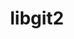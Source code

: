 ---
title: "libgit2"
layout: cache
categories: [package, develop-2025-06-01]
meta: {"compilers": ["apple-clang@16.0.0", "gcc@10.5.0", "gcc@11.1.0", "gcc@11.4.0", "gcc@13.2.0", "gcc@13.3.0", "gcc@7.5.0"], "num_specs": 12, "num_specs_by_stack": {"data-vis-sdk": 1, "developer-tools-aarch64-linux-gnu": 1, "developer-tools-darwin": 1, "developer-tools-x86_64_v3-linux-gnu": 1, "e4s": 2, "e4s-neoverse-v2": 1, "hep": 1, "ml-darwin-aarch64-mps": 1, "ml-linux-aarch64-cpu": 1, "ml-linux-aarch64-cuda": 1, "ml-linux-x86_64-cpu": 1, "ml-linux-x86_64-cuda": 1, "ml-linux-x86_64-rocm": 1, "radiuss": 1, "root": 12, "tutorial": 1}, "oss": ["centos7", "rhel8", "sequoia", "ubuntu18.04", "ubuntu20.04", "ubuntu22.04", "ubuntu24.04"], "platforms": ["darwin", "linux"], "stacks": ["data-vis-sdk", "developer-tools-aarch64-linux-gnu", "developer-tools-darwin", "developer-tools-x86_64_v3-linux-gnu", "e4s", "e4s-neoverse-v2", "hep", "ml-darwin-aarch64-mps", "ml-linux-aarch64-cpu", "ml-linux-aarch64-cuda", "ml-linux-x86_64-cpu", "ml-linux-x86_64-cuda", "ml-linux-x86_64-rocm", "radiuss", "root", "tutorial"], "targets": ["aarch64", "neoverse_v2", "x86_64_v3"], "versions": ["1.5.2", "1.7.2", "1.8.0"]}
spec_details: [{"compiler": "gcc@13.2.0", "hash": "7wvtswjkn3xezj6p3eefjetzjkmuieqc", "os": "ubuntu24.04", "platform": "linux", "size": "-", "stacks": ["ml-linux-x86_64-cpu", "ml-linux-x86_64-cuda", "ml-linux-x86_64-rocm", "root"], "target": "x86_64_v3", "variants": ["build_system=cmake", "build_type=Release", "~curl", "generator=make", "https=system", "~ipo", "+mmap", "+ssh"], "versions": ["1.8.0"]}, {"compiler": "gcc@11.4.0", "hash": "ehz2vjc6p5o36yacuaxatt5bdu4zrdi2", "os": "ubuntu22.04", "platform": "linux", "size": "-", "stacks": ["root", "tutorial"], "target": "x86_64_v3", "variants": ["build_system=cmake", "build_type=Release", "~curl", "generator=make", "https=system", "~ipo", "+mmap", "+ssh"], "versions": ["1.5.2"]}, {"compiler": "gcc@13.2.0", "hash": "gfw7vyzqox5s3kg5sisxzqvex2z2ojys", "os": "ubuntu24.04", "platform": "linux", "size": "-", "stacks": ["ml-linux-aarch64-cpu", "ml-linux-aarch64-cuda", "root"], "target": "aarch64", "variants": ["build_system=cmake", "build_type=Release", "~curl", "generator=make", "https=system", "~ipo", "+mmap", "+ssh"], "versions": ["1.8.0"]}, {"compiler": "gcc@10.5.0", "hash": "labma53u6epejplbx4vxhi2bh6flilt2", "os": "centos7", "platform": "linux", "size": "-", "stacks": ["developer-tools-x86_64_v3-linux-gnu", "root"], "target": "x86_64_v3", "variants": ["build_system=cmake", "build_type=Release", "~curl", "generator=make", "https=system", "~ipo", "+mmap", "+ssh"], "versions": ["1.8.0"]}, {"compiler": "gcc@11.4.0", "hash": "npykljv37ogk7uvx6deomzubzoxrlgvw", "os": "ubuntu22.04", "platform": "linux", "size": "-", "stacks": ["e4s-neoverse-v2", "root"], "target": "neoverse_v2", "variants": ["build_system=cmake", "build_type=Release", "~curl", "generator=make", "https=system", "~ipo", "+mmap", "+ssh"], "versions": ["1.8.0"]}, {"compiler": "gcc@11.4.0", "hash": "r5emivoxhtngawgc5v35sodxwwk4h4qj", "os": "ubuntu22.04", "platform": "linux", "size": "-", "stacks": ["e4s", "root"], "target": "x86_64_v3", "variants": ["build_system=cmake", "build_type=Release", "~curl", "generator=make", "https=system", "~ipo", "+mmap", "+ssh"], "versions": ["1.7.2"]}, {"compiler": "gcc@11.4.0", "hash": "rtpn7navwyuuklyhtbwxrks7g2jdjo2q", "os": "ubuntu22.04", "platform": "linux", "size": "-", "stacks": ["hep", "root"], "target": "x86_64_v3", "variants": ["build_system=cmake", "build_type=Release", "~curl", "generator=make", "https=system", "~ipo", "+mmap", "+ssh"], "versions": ["1.8.0"]}, {"compiler": "gcc@11.4.0", "hash": "sszf5p5hnhtnd2abv7aafxqghcdgucmh", "os": "ubuntu22.04", "platform": "linux", "size": "-", "stacks": ["e4s", "root"], "target": "x86_64_v3", "variants": ["build_system=cmake", "build_type=Release", "~curl", "generator=make", "https=system", "~ipo", "+mmap", "+ssh"], "versions": ["1.8.0"]}, {"compiler": "gcc@13.3.0", "hash": "ta2ynjjn62oywpxxa4xxjhgwgx6uronj", "os": "rhel8", "platform": "linux", "size": "-", "stacks": ["developer-tools-aarch64-linux-gnu", "root"], "target": "aarch64", "variants": ["build_system=cmake", "build_type=Release", "~curl", "generator=make", "https=system", "~ipo", "+mmap", "+ssh"], "versions": ["1.8.0"]}, {"compiler": "apple-clang@16.0.0", "hash": "telur6n57446gogjizsmmjhmrgmh42yi", "os": "sequoia", "platform": "darwin", "size": "-", "stacks": ["developer-tools-darwin", "ml-darwin-aarch64-mps", "root"], "target": "aarch64", "variants": ["build_system=cmake", "build_type=Release", "~curl", "generator=make", "https=system", "~ipo", "+mmap", "+ssh"], "versions": ["1.8.0"]}, {"compiler": "gcc@7.5.0", "hash": "vigli3tyuiv2a6hxaawfaxsyrf4x2fcd", "os": "ubuntu18.04", "platform": "linux", "size": "-", "stacks": ["radiuss", "root"], "target": "x86_64_v3", "variants": ["build_system=cmake", "build_type=Release", "~curl", "generator=make", "https=system", "~ipo", "+mmap", "+ssh"], "versions": ["1.8.0"]}, {"compiler": "gcc@11.1.0", "hash": "wxosyc5vcnqxvpqmflz3vd6f2mi6xego", "os": "ubuntu20.04", "platform": "linux", "size": "-", "stacks": ["data-vis-sdk", "root"], "target": "x86_64_v3", "variants": ["build_system=cmake", "build_type=Release", "~curl", "generator=make", "https=system", "~ipo", "+mmap", "+ssh"], "versions": ["1.8.0"]}]
---